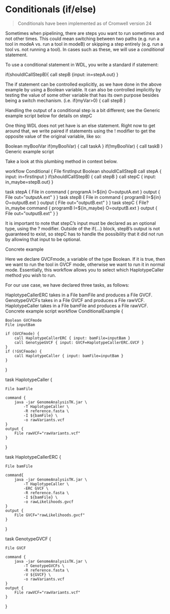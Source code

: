 # Conditionals (if/else)

> Conditionals have been implemented as of Cromwell version 24

Sometimes when pipelining, there are steps you want to run sometimes and not other times. This could mean switching between two paths (e.g. run a tool in modeA vs. run a tool in modeB) or skipping a step entirely (e.g. run a tool vs. not running a tool). In cases such as these, we will use a *conditional* statement.

To use a conditional statement in WDL, you write a standard if statement:

if(shouldICallStepB){
  call stepB {input: in=stepA.out}
}

The if statement can be controlled explicitly, as we have done in the above example by using a Boolean variable. It can also be controlled implicitly by testing the value of some other variable that has its own purpose besides being a switch mechanism. (i.e. if(myVar>0) { call stepB }

Handling the output of a conditional step is a bit different; see the Generic example script below for details on stepC

One thing WDL does not yet have is an else statement. Right now to get around that, we write paired if statements using the ! modifier to get the opposite value of the original variable, like so:

Boolean myBoolVar
if(myBoolVar) { call taskA }
if(!myBoolVar) { call taskB }
Generic example script

Take a look at this plumbing method in context below.

workflow Conditional {
File firstInput
Boolean shouldICallStepB
    call stepA { input: in=firstInput }
    if(shouldICallStepB) {
        call stepB
    } 
    call stepC { input: in_maybe=stepB.out}
}

task stepA {
    File in
    command { programA I=${in} O=outputA.ext }
    output { File out="outputA.ext" }
}
task stepB {
    File in
    command { programB I=${in} O=outputB.ext }
    output { File out="outputB.ext" }
}
task stepC {
    File? in_maybe
    command { programB I=${in_maybe} O=outputB.ext }
    output { File out="outputB.ext" }
}

It is important to note that stepC’s input must be declared as an optional type, using the ? modifier. Outside of the if{...} block, stepB’s output is not guaranteed to exist, so stepC has to handle the possibility that it did not run by allowing that input to be optional.

Concrete example

Here we declare GVCFmode, a variable of the type Boolean. If it is true, then we want to run the tool in GVCF mode, otherwise we want to run it in normal mode. Essentially, this workflow allows you to select which HaplotypeCaller method you wish to run.

For our use case, we have declared three tasks, as follows:

HaplotypeCallerERC takes in a File bamFile and produces a File GVCF.
GenotypeGVCFs takes in a File GVCF and produces a File rawVCF.
HaplotypeCaller takes in a File bamFile and produces a File rawVCF.
Concrete example script
workflow ConditionalExample {

    Boolean GVCFmode
    File inputBam

    if (GVCFmode) {
        call HaplotypeCallerERC { input: bamFile=inputBam }
        call GenotypeGVCF { input: GVCF=HaplotypeCallerERC.GVCF }
    }
    if (!GVCFmode) {
        call HaplotypeCaller { input: bamFile=inputBam }
    }
}

task HaplotypeCaller {

    File bamFile

    command {
        java -jar GenomeAnalysisTK.jar \
            -T HaplotypeCaller \
            -R reference.fasta \
            -I ${bamFile} \
            -o rawVariants.vcf
    }
    output {
        File rawVCF="rawVariants.vcf"
    }
}

task HaplotypeCallerERC {

    File bamFile

    command{
        java -jar GenomeAnalysisTK.jar \
            -T HaplotypeCaller \
            -ERC GVCF \
            -R reference.fasta \
            -I ${bamFile} \
            -o rawLikelihoods.gvcf
    }
    output {
        File GVCF="rawLikelihoods.gvcf"
    }
}

task GenotypeGVCF {

    File GVCF

    command {
        java -jar GenomeAnalysisTK.jar \
            -T GenotypeGVCFs \
            -R reference.fasta \
            -V ${GVCF} \
            -o rawVariants.vcf
    }
    output {
        File rawVCF="rawVariants.vcf"
    }
}